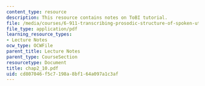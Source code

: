 ```yaml
---
content_type: resource
description: This resource contains notes on ToBI tutorial.
file: /media/courses/6-911-transcribing-prosodic-structure-of-spoken-utterances-with-tobi-january-iap-2006/cd807046f5c7198a8bf164a097a1c3af_chap2_10.pdf
file_type: application/pdf
learning_resource_types:
- Lecture Notes
ocw_type: OCWFile
parent_title: Lecture Notes
parent_type: CourseSection
resourcetype: Document
title: chap2_10.pdf
uid: cd807046-f5c7-198a-8bf1-64a097a1c3af
---
```

